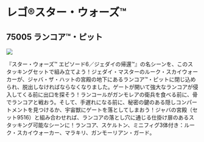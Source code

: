 # レゴ®スター・ウォーズ™

## 75005 ランコア™・ピット

![](https://www.lego.com/cdn/product-assets/product.img.pri/75005_prod.jpg)

『スター・ウォーズ™ エピソード6／ジェダイの帰還™』の名シーンを、このスタッキングセットで組み立てよう！ジェダイ・マスターのルーク・スカイウォーカーが、ジャバ・ザ・ハットの宮殿の地下にあるランコア™・ピットに閉じ込められ、脱出しなければならなくなりました。ゲートが開いて強大なランコアが侵入してくる前に出口を探そう！ランコールがガンモレアの衛兵を食べる前に、骨でランコアと戦おう。そして、手遅れになる前に、秘密の鍵のある隠しコンパートメントを見つけるか、宇宙獣にゲートを落としてしまおう！ジャバの宮殿（セット9516）と組み合わせれば、ランコアの落とし穴に通じる仕掛け扉のあるスタッキング可能なシーンに！ランコア、スケルトン、ミニフィグ3体付き：ルーク・スカイウォーカー、マラキリ、ガンモーリアン・ガード。